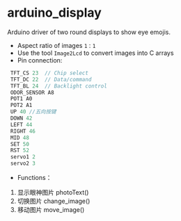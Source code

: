 # arduino_display

Arduino driver of two round displays to show eye emojis.

* Aspect ratio of images `1：1`
* Use the tool `Image2Lcd` to convert images into C arrays
* Pin connection:
```C
 TFT_CS 23  // Chip select
 TFT_DC 22  // Data/command
 TFT_BL 24  // Backlight control
 ODOR_SENSOR A8
 POT1 A0
 POT2 A1
 UP 40 //五向按键
 DOWN 42
 LEFT 44
 RIGHT 46
 MID 48
 SET 50
 RST 52
 servo1 2
 servo2 3
``` 
* Functions：
 1. 显示眼神图片 photoText()
 2. 切换图片 change_image()
 3. 移动图片 move_image()
